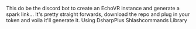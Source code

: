 This do be the discord bot to create an EchoVR instance and generate a spark link... It's pretty straight forwards, download the repo and plug in your token and voila it'll generate it. Using DsharpPlus Shlashcommands Library
